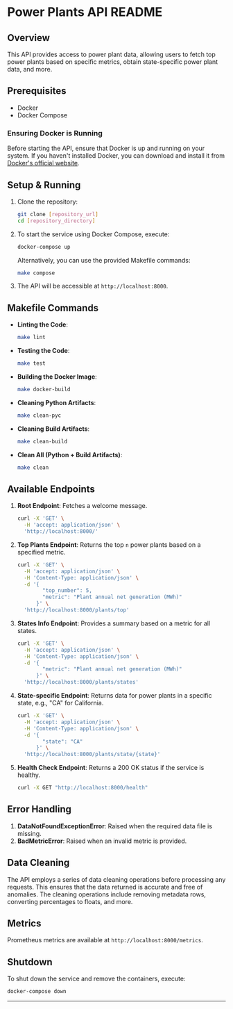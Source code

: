 
# Power Plants API README

## Overview

This API provides access to power plant data, allowing users to fetch top power plants based on specific metrics, obtain state-specific power plant data, and more.

## Prerequisites

- Docker
- Docker Compose

### Ensuring Docker is Running

Before starting the API, ensure that Docker is up and running on your system. If you haven't installed Docker, you can download and install it from [Docker's official website](https://www.docker.com/products/docker-desktop).

## Setup & Running

1. Clone the repository:
   ```bash
   git clone [repository_url]
   cd [repository_directory]
   ```

2. To start the service using Docker Compose, execute:
   ```bash
   docker-compose up
   ```

   Alternatively, you can use the provided Makefile commands:
   ```bash
   make compose
   ```

3. The API will be accessible at `http://localhost:8000`.

## Makefile Commands

- **Linting the Code**:
   ```bash
   make lint
   ```

- **Testing the Code**:
   ```bash
   make test
   ```

- **Building the Docker Image**:
   ```bash
   make docker-build
   ```

- **Cleaning Python Artifacts**:
   ```bash
   make clean-pyc
   ```

- **Cleaning Build Artifacts**:
   ```bash
   make clean-build
   ```

- **Clean All (Python + Build Artifacts)**:
   ```bash
   make clean
   ```

## Available Endpoints

1. **Root Endpoint**:
   Fetches a welcome message.
   ```bash
   curl -X 'GET' \
     -H 'accept: application/json' \
     'http://localhost:8000/'
   ```

2. **Top Plants Endpoint**:
   Returns the top `n` power plants based on a specified metric.
   ```bash
   curl -X 'GET' \
     -H 'accept: application/json' \
     -H 'Content-Type: application/json' \
     -d '{
           "top_number": 5,
           "metric": "Plant annual net generation (MWh)"
         }' \
     'http://localhost:8000/plants/top'

   ```

3. **States Info Endpoint**:
   Provides a summary based on a metric for all states.
   ```bash
   curl -X 'GET' \
     -H 'accept: application/json' \
     -H 'Content-Type: application/json' \
     -d '{
           "metric": "Plant annual net generation (MWh)"
         }' \
     'http://localhost:8000/plants/states'

   ```

4. **State-specific Endpoint**:
   Returns data for power plants in a specific state, e.g., "CA" for California.
   ```bash
   curl -X 'GET' \
     -H 'accept: application/json' \
     -H 'Content-Type: application/json' \
     -d '{
           "state": "CA"
         }' \
     'http://localhost:8000/plants/state/{state}'

   ```

5. **Health Check Endpoint**:
   Returns a 200 OK status if the service is healthy.
   ```bash
   curl -X GET "http://localhost:8000/health"
   ```

## Error Handling

1. **DataNotFoundExceptionError**: Raised when the required data file is missing.
2. **BadMetricError**: Raised when an invalid metric is provided.

## Data Cleaning

The API employs a series of data cleaning operations before processing any requests. This ensures that the data returned is accurate and free of anomalies. The cleaning operations include removing metadata rows, converting percentages to floats, and more.

## Metrics

Prometheus metrics are available at `http://localhost:8000/metrics`.

## Shutdown

To shut down the service and remove the containers, execute:
```bash
docker-compose down
```

---